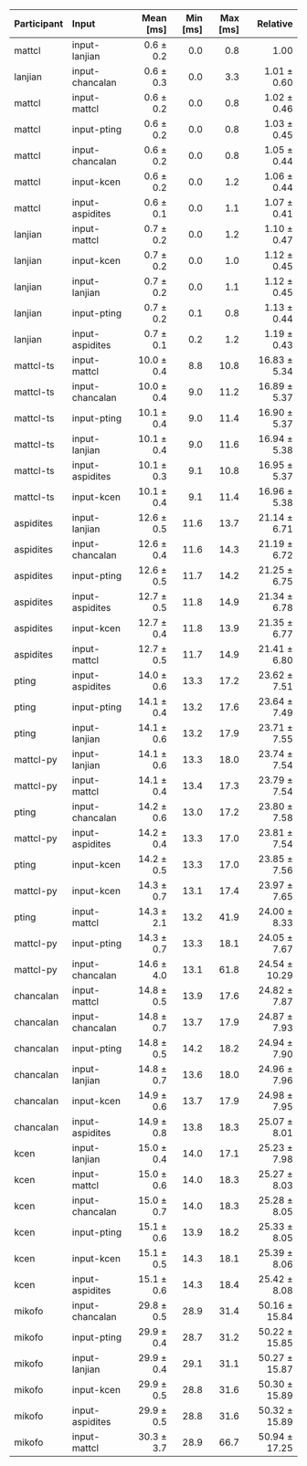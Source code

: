 | Participant | Input | Mean [ms] | Min [ms] | Max [ms] | Relative |
|:---|:---|---:|---:|---:|---:|
| mattcl | input-lanjian | 0.6 ± 0.2 | 0.0 | 0.8 | 1.00 |
| lanjian | input-chancalan | 0.6 ± 0.3 | 0.0 | 3.3 | 1.01 ± 0.60 |
| mattcl | input-mattcl | 0.6 ± 0.2 | 0.0 | 0.8 | 1.02 ± 0.46 |
| mattcl | input-pting | 0.6 ± 0.2 | 0.0 | 0.8 | 1.03 ± 0.45 |
| mattcl | input-chancalan | 0.6 ± 0.2 | 0.0 | 0.8 | 1.05 ± 0.44 |
| mattcl | input-kcen | 0.6 ± 0.2 | 0.0 | 1.2 | 1.06 ± 0.44 |
| mattcl | input-aspidites | 0.6 ± 0.1 | 0.0 | 1.1 | 1.07 ± 0.41 |
| lanjian | input-mattcl | 0.7 ± 0.2 | 0.0 | 1.2 | 1.10 ± 0.47 |
| lanjian | input-kcen | 0.7 ± 0.2 | 0.0 | 1.0 | 1.12 ± 0.45 |
| lanjian | input-lanjian | 0.7 ± 0.2 | 0.0 | 1.1 | 1.12 ± 0.45 |
| lanjian | input-pting | 0.7 ± 0.2 | 0.1 | 0.8 | 1.13 ± 0.44 |
| lanjian | input-aspidites | 0.7 ± 0.1 | 0.2 | 1.2 | 1.19 ± 0.43 |
| mattcl-ts | input-mattcl | 10.0 ± 0.4 | 8.8 | 10.8 | 16.83 ± 5.34 |
| mattcl-ts | input-chancalan | 10.0 ± 0.4 | 9.0 | 11.2 | 16.89 ± 5.37 |
| mattcl-ts | input-pting | 10.1 ± 0.4 | 9.0 | 11.4 | 16.90 ± 5.37 |
| mattcl-ts | input-lanjian | 10.1 ± 0.4 | 9.0 | 11.6 | 16.94 ± 5.38 |
| mattcl-ts | input-aspidites | 10.1 ± 0.3 | 9.1 | 10.8 | 16.95 ± 5.37 |
| mattcl-ts | input-kcen | 10.1 ± 0.4 | 9.1 | 11.4 | 16.96 ± 5.38 |
| aspidites | input-lanjian | 12.6 ± 0.5 | 11.6 | 13.7 | 21.14 ± 6.71 |
| aspidites | input-chancalan | 12.6 ± 0.4 | 11.6 | 14.3 | 21.19 ± 6.72 |
| aspidites | input-pting | 12.6 ± 0.5 | 11.7 | 14.2 | 21.25 ± 6.75 |
| aspidites | input-aspidites | 12.7 ± 0.5 | 11.8 | 14.9 | 21.34 ± 6.78 |
| aspidites | input-kcen | 12.7 ± 0.4 | 11.8 | 13.9 | 21.35 ± 6.77 |
| aspidites | input-mattcl | 12.7 ± 0.5 | 11.7 | 14.9 | 21.41 ± 6.80 |
| pting | input-aspidites | 14.0 ± 0.6 | 13.3 | 17.2 | 23.62 ± 7.51 |
| pting | input-pting | 14.1 ± 0.4 | 13.2 | 17.6 | 23.64 ± 7.49 |
| pting | input-lanjian | 14.1 ± 0.6 | 13.2 | 17.9 | 23.71 ± 7.55 |
| mattcl-py | input-lanjian | 14.1 ± 0.6 | 13.3 | 18.0 | 23.74 ± 7.54 |
| mattcl-py | input-mattcl | 14.1 ± 0.4 | 13.4 | 17.3 | 23.79 ± 7.54 |
| pting | input-chancalan | 14.2 ± 0.6 | 13.0 | 17.2 | 23.80 ± 7.58 |
| mattcl-py | input-aspidites | 14.2 ± 0.4 | 13.3 | 17.0 | 23.81 ± 7.54 |
| pting | input-kcen | 14.2 ± 0.5 | 13.3 | 17.0 | 23.85 ± 7.56 |
| mattcl-py | input-kcen | 14.3 ± 0.7 | 13.1 | 17.4 | 23.97 ± 7.65 |
| pting | input-mattcl | 14.3 ± 2.1 | 13.2 | 41.9 | 24.00 ± 8.33 |
| mattcl-py | input-pting | 14.3 ± 0.7 | 13.3 | 18.1 | 24.05 ± 7.67 |
| mattcl-py | input-chancalan | 14.6 ± 4.0 | 13.1 | 61.8 | 24.54 ± 10.29 |
| chancalan | input-mattcl | 14.8 ± 0.5 | 13.9 | 17.6 | 24.82 ± 7.87 |
| chancalan | input-chancalan | 14.8 ± 0.7 | 13.7 | 17.9 | 24.87 ± 7.93 |
| chancalan | input-pting | 14.8 ± 0.5 | 14.2 | 18.2 | 24.94 ± 7.90 |
| chancalan | input-lanjian | 14.8 ± 0.7 | 13.6 | 18.0 | 24.96 ± 7.96 |
| chancalan | input-kcen | 14.9 ± 0.6 | 13.7 | 17.9 | 24.98 ± 7.95 |
| chancalan | input-aspidites | 14.9 ± 0.8 | 13.8 | 18.3 | 25.07 ± 8.01 |
| kcen | input-lanjian | 15.0 ± 0.4 | 14.0 | 17.1 | 25.23 ± 7.98 |
| kcen | input-mattcl | 15.0 ± 0.6 | 14.0 | 18.3 | 25.27 ± 8.03 |
| kcen | input-chancalan | 15.0 ± 0.7 | 14.0 | 18.3 | 25.28 ± 8.05 |
| kcen | input-pting | 15.1 ± 0.6 | 13.9 | 18.2 | 25.33 ± 8.05 |
| kcen | input-kcen | 15.1 ± 0.5 | 14.3 | 18.1 | 25.39 ± 8.06 |
| kcen | input-aspidites | 15.1 ± 0.6 | 14.3 | 18.4 | 25.42 ± 8.08 |
| mikofo | input-chancalan | 29.8 ± 0.5 | 28.9 | 31.4 | 50.16 ± 15.84 |
| mikofo | input-pting | 29.9 ± 0.4 | 28.7 | 31.2 | 50.22 ± 15.85 |
| mikofo | input-lanjian | 29.9 ± 0.4 | 29.1 | 31.1 | 50.27 ± 15.87 |
| mikofo | input-kcen | 29.9 ± 0.5 | 28.8 | 31.6 | 50.30 ± 15.89 |
| mikofo | input-aspidites | 29.9 ± 0.5 | 28.8 | 31.6 | 50.32 ± 15.89 |
| mikofo | input-mattcl | 30.3 ± 3.7 | 28.9 | 66.7 | 50.94 ± 17.25 |
